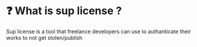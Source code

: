 # ❓ What is sup license ?

Sup license is a tool that freelance developers can use to authanticate their works to not get stolen/publish
